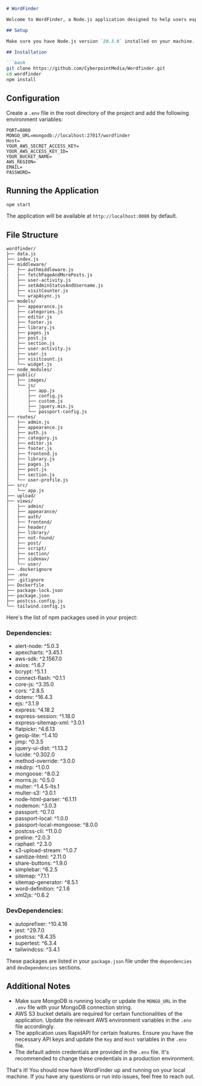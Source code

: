 
```markdown
# WordFinder

Welcome to WordFinder, a Node.js application designed to help users explore and interact with words. Below, you'll find instructions on how to set up the project and its dependencies.

## Setup

Make sure you have Node.js version `20.3.0` installed on your machine.

## Installation

```bash
git clone https://github.com/CyberpointMedia/Wordfinder.git
cd wordfinder 
npm install
```

## Configuration

Create a `.env` file in the root directory of the project and add the following environment variables:

```
PORT=8080
MONGO_URL=mongodb://localhost:27017/wordfinder
Host=
YOUR_AWS_SECRET_ACCESS_KEY=
YOUR_AWS_ACCESS_KEY_ID=
YOUR_BUCKET_NAME=
AWS_REGION=
EMAIL=
PASSWORD=
```

## Running the Application

```bash
npm start
```

The application will be available at `http://localhost:8080` by default.

## File Structure

```
wordfinder/ 
├── data.js 
├── index.js 
├── middleware/ 
│   ├── authmiddleware.js 
|   ├── fetchPageAndMorePosts.js
│   ├── user-activity.js 
│   ├── setAdminStatusAndUsername.js
│   ├── visitCounter.js 
│   └── wrapAsync.js 
├── models/ 
│   ├── appearance.js 
│   ├── categories.js 
│   ├── editor.js 
│   ├── footer.js 
│   ├── library.js 
│   ├── pages.js 
│   ├── post.js 
│   ├── section.js 
│   ├── user-activity.js 
│   ├── user.js 
│   ├── visitcount.js 
│   └── widget.js 
├── node_modules/ 
├── public/ 
│   ├── images/ 
│   └── js/ 
│       ├── app.js 
│       ├── config.js 
│       ├── custom.js 
│       ├── jquery.min.js 
│       └── passport-config.js 
├── routes/ 
│   ├── admin.js 
│   ├── appearance.js 
│   ├── auth.js 
│   ├── category.js 
│   ├── editor.js 
│   ├── footer.js 
│   ├── frontend.js 
│   ├── library.js 
│   ├── pages.js 
│   ├── post.js 
│   ├── section.js 
│   └── user-profile.js 
├── src/ 
│   └── app.js 
├── upload/ 
├── views/ 
│   ├── admin/ 
│   ├── appearance/ 
│   ├── auth/ 
│   ├── frontend/ 
│   ├── header/ 
│   ├── library/ 
│   ├── not-found/ 
│   ├── post/ 
│   ├── script/ 
│   ├── section/ 
│   ├── sidenav/ 
│   └── user/ 
├── .dockerignore 
├── .env 
├── .gitignore 
├── Dockerfile 
├── package-lock.json 
├── package.json 
├── postcss.config.js 
└── tailwind.config.js
```
Here's the list of npm packages used in your project:

### Dependencies:
- alert-node: ^5.0.3
- apexcharts: ^3.45.1
- aws-sdk: ^2.1567.0
- axios: ^1.6.7
- bcrypt: ^5.1.1
- connect-flash: ^0.1.1
- core-js: ^3.35.0
- cors: ^2.8.5
- dotenv: ^16.4.3
- ejs: ^3.1.9
- express: ^4.18.2
- express-session: ^1.18.0
- express-sitemap-xml: ^3.0.1
- flatpickr: ^4.6.13
- geoip-lite: ^1.4.10
- jimp: ^0.3.5
- jquery-ui-dist: ^1.13.2
- lucide: ^0.302.0
- method-override: ^3.0.0
- mkdirp: ^1.0.0
- mongoose: ^8.0.2
- morris.js: ^0.5.0
- multer: ^1.4.5-lts.1
- multer-s3: ^3.0.1
- node-html-parser: ^6.1.11
- nodemon: ^3.0.3
- passport: ^0.7.0
- passport-local: ^1.0.0
- passport-local-mongoose: ^8.0.0
- postcss-cli: ^11.0.0
- preline: ^2.0.3
- raphael: ^2.3.0
- s3-upload-stream: ^1.0.7
- sanitize-html: ^2.11.0
- share-buttons: ^1.9.0
- simplebar: ^6.2.5
- sitemap: ^7.1.1
- sitemap-generator: ^8.5.1
- word-definition: ^2.1.6
- xml2js: ^0.6.2

### DevDependencies:
- autoprefixer: ^10.4.16
- jest: ^29.7.0
- postcss: ^8.4.35
- supertest: ^6.3.4
- tailwindcss: ^3.4.1

These packages are listed in your `package.json` file under the `dependencies` and `devDependencies` sections.

## Additional Notes

- Make sure MongoDB is running locally or update the `MONGO_URL` in the `.env` file with your MongoDB connection string.
- AWS S3 bucket details are required for certain functionalities of the application. Update the relevant AWS environment variables in the `.env` file accordingly.
- The application uses RapidAPI for certain features. Ensure you have the necessary API keys and update the `Key` and `Host` variables in the `.env` file.
- The default admin credentials are provided in the `.env` file. It's recommended to change these credentials in a production environment.

That's it! You should now have WordFinder up and running on your local machine. If you have any questions or run into issues, feel free to reach out.
```

